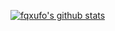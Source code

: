 [![fqxufo's github stats](https://github-readme-stats.vercel.app/api?username=fqxufo&show_icons=true)](https://github.com/fqxufo)
